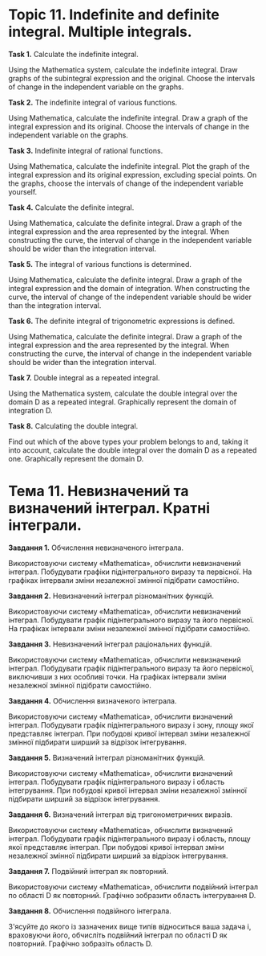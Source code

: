 # Topic 11. Indefinite and definite integral. Multiple integrals.

**Task 1.** Calculate the indefinite integral.

Using the Mathematica system, calculate the indefinite integral. Draw graphs of the subintegral expression and the
original. Choose the intervals of change in the independent variable on the graphs.

**Task 2.** The indefinite integral of various functions.

Using Mathematica, calculate the indefinite integral. Draw a graph of the integral expression and its original. Choose
the intervals of change in the independent variable on the graphs.

**Task 3.** Indefinite integral of rational functions.

Using Mathematica, calculate the indefinite integral. Plot the graph of the integral expression and its original
expression, excluding special points. On the graphs, choose the intervals of change of the independent variable
yourself.

**Task 4.** Calculate the definite integral.

Using Mathematica, calculate the definite integral. Draw a graph of the integral expression and the area represented by
the integral. When constructing the curve, the interval of change in the independent variable should be wider than the
integration interval.

**Task 5.** The integral of various functions is determined.

Using Mathematica, calculate the definite integral. Draw a graph of the integral expression and the domain of
integration. When constructing the curve, the interval of change of the independent variable should be wider than the
integration interval.

**Task 6.** The definite integral of trigonometric expressions is defined.

Using Mathematica, calculate the definite integral. Draw a graph of the integral expression and the area represented by
the integral. When constructing the curve, the interval of change in the independent variable should be wider than the
integration interval.

**Task 7.** Double integral as a repeated integral.

Using the Mathematica system, calculate the double integral over the domain D as a repeated integral. Graphically
represent the domain of integration D.

**Task 8.** Calculating the double integral.

Find out which of the above types your problem belongs to and, taking it into account, calculate the double integral
over the domain D as a repeated one. Graphically represent the domain D.

# Тема 11. Невизначений та визначений інтеграл. Кратні інтеграли.

**Завдання 1.** Обчислення невизначеного інтеграла.

Використовуючи систему «Mathematica», обчислити невизначений інтеграл. Побудувати графіки підінтегрального виразу та
первісної. На графіках інтервали зміни незалежної змінної підібрати самостійно.

**Завдання 2.** Невизначений інтеграл різноманітних функцій.

Використовуючи систему «Mathematica», обчислити невизначений інтеграл. Побудувати графік підінтегрального виразу та його
первісної. На графіках інтервали зміни незалежної змінної підібрати самостійно.

**Завдання 3.** Невизначений інтеграл раціональних функцій.

Використовуючи систему «Mathematica», обчислити невизначений інтеграл. Побудувати графік підінтегрального виразу та його
первісної, виключивши з них особливі точки. На графіках інтервали зміни незалежної змінної підібрати самостійно.

**Завдання 4.** Обчислення визначеного інтеграла.

Використовуючи систему «Mathematica», обчислити визначений інтеграл. Побудувати графік підінтегрального виразу і зону,
площу якої представляє інтеграл. При побудові кривої інтервал зміни незалежної змінної підбирати ширший за відрізок
інтегрування.

**Завдання 5.** Визначений інтеграл різноманітних функцій.

Використовуючи систему «Mathematica», обчислити визначений інтеграл. Побудувати графік підінтегрального виразу і область
інтегрування. При побудові кривої інтервал зміни незалежної змінної підбирати ширший за відрізок інтегрування.

**Завдання 6.** Визначений інтеграл від тригонометричних виразів.

Використовуючи систему «Mathematica», обчислити визначений інтеграл. Побудувати графік підінтегрального виразу і
область, площу якої представляє інтеграл. При побудові кривої інтервал зміни незалежної змінної підбирати ширший за
відрізок інтегрування.

**Завдання 7.** Подвійний інтеграл як повторний.

Використовуючи систему «Mathematica», обчислити подвійний інтеграл по області D як повторний. Графічно зобразити область
інтегрування D.

**Завдання 8.** Обчислення подвійного інтеграла.

З'ясуйте до якого із зазначених вище типів відноситься ваша задача і, враховуючи його, обчисліть подвійний інтеграл по
області D як повторний. Графічно зобразіть область D.